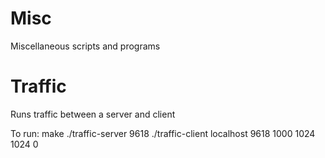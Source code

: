 Misc
====
Miscellaneous scripts and programs

Traffic
===

Runs traffic between a server and client

To run:
  make
  ./traffic-server 9618
  ./traffic-client localhost 9618 1000 1024 1024 0

